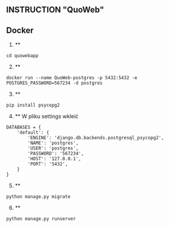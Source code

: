 ## INSTRUCTION "QuoWeb" 

## Docker
1. **
  ```
  cd quowebapp 

  ```
2. **
  ```
  docker run --name QuoWeb-postgres -p 5432:5432 -e POSTGRES_PASSWORD=567234 -d postgres

  ```
3. **
 ```
 pip install psycopg2 
 ```
4. ** W pliku settings wkleić
```
DATABASES = {
    'default': {
        'ENGINE': 'django.db.backends.postgresql_psycopg2',
        'NAME': 'postgres',
        'USER': 'postgres',
        'PASSWORD': '567234',
        'HOST': '127.0.0.1',
        'PORT': '5432',
    }
}
```
5. **
 ```
python manage.py migrate 
 ```
6. **
 ```
python manage.py runserver
```
